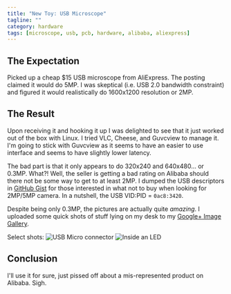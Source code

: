 ```yaml
---
title: "New Toy: USB Microscope"
tagline: ""
category: hardware
tags: [microscope, usb, pcb, hardware, alibaba, aliexpress]
---
```


## The Expectation

Picked up a cheap $15 USB microscope from AliExpress.  The posting claimed it would do 5MP.  I was skeptical (i.e. USB 2.0 bandwidth constraint) and figured it would realistically do 1600x1200 resolution or 2MP.

## The Result

Upon receiving it and hooking it up I was delighted to see that it just worked out of the box with Linux.  I tried VLC, Cheese, and Guvcview to manage it.  I'm going to stick with Guvcview as it seems to have an easier to use interface and seems to have slightly lower latency.

The bad part is that it only appears to do 320x240 and 640x480... or 0.3MP.  What?!  Well, the seller is getting a bad rating on Alibaba should there not be some way to get to at least 2MP.  I dumped the USB descriptors in [GitHub Gist](https://gist.github.com/6d96540ff9ee56dd138a) for those interested in what not to buy when looking for 2MP/5MP camera.  In a nutshell, the USB VID:PID = `0ac8:3420`.

Despite being only 0.3MP, the pictures are actually quite *amazing*.  I uploaded some quick shots of stuff lying on my desk to my [Google+ Image Gallery](http://bit.ly/1G3zdYR).

Select shots:
![USB Micro connector](https://lh5.googleusercontent.com/-7KqnMAL9X_U/VRdGl7Ytm3I/AAAAAAAAaO4/dPN49tvyDPI/w640-h480-no/my_photo-5.jpg)
![Inside an LED](https://lh5.googleusercontent.com/-mBN9mo19n8E/VRdDwtMUchI/AAAAAAAAaNc/zcsnO_LahEQ/w640-h480-no/my_photo-7.jpg)


## Conclusion 

I'll use it for sure, just pissed off about a mis-represented product on Alibaba.  Sigh.
